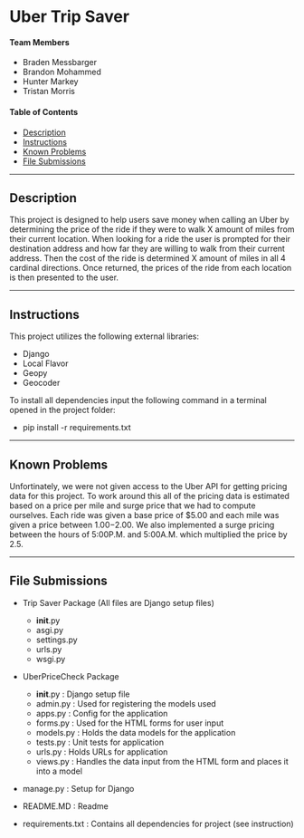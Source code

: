 # Uber Trip Saver

#### Team Members

- Braden Messbarger
- Brandon Mohammed
- Hunter Markey
- Tristan Morris

#### Table of Contents

- [Description](#description)
- [Instructions](#instructions)
- [Known Problems](#known-problems)
- [File Submissions](#file-submissions)

---

## Description

This project is designed to help users save money when calling an Uber by determining the price of the ride if they were to walk X amount of miles from their current location. When looking for a ride the user is prompted for their destination address and how far they are willing to walk from their current address. Then the cost of the ride is determined X amount of miles in all 4 cardinal directions. Once returned, the prices of the ride from each location is then presented to the user. 

---

## Instructions

This project utilizes the following external libraries:
- Django
- Local Flavor
- Geopy
- Geocoder
     
To install all dependencies input the following command in a terminal opened in the project folder:
- pip install -r requirements.txt
     
 ---
 
 ## Known Problems
 
 Unfortinately, we were not given access to the Uber API for getting pricing data for this project. To work around this all of the pricing data is estimated based on a price per mile and surge price that we had to compute ourselves. Each ride was given a base price of $5.00 and each mile was given a price between $1.00-$2.00. We also implemented a surge pricing between the hours of 5:00P.M. and 5:00A.M. which multiplied the price by 2.5. 
 
 ---
 
 ## File Submissions

- Trip Saver Package (All files are Django setup files)
     - __init__.py 
     - asgi.py
     - settings.py
     - urls.py
     - wsgi.py

- UberPriceCheck Package 
     - __init__.py : Django setup file
     - admin.py : Used for registering the models used
     - apps.py : Config for the application
     - forms.py : Used for the HTML forms for user input
     - models.py : Holds the data models for the application
     - tests.py : Unit tests for application
     - urls.py : Holds URLs for application
     - views.py : Handles the data input from the HTML form and places it into a model

- manage.py : Setup for Django
- README.MD : Readme
- requirements.txt : Contains all dependencies for project (see instruction)  

     

